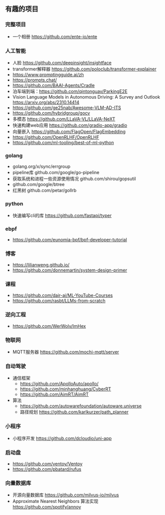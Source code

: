 ## 有趣的项目

### 完整项目

- 一个相册 https://github.com/ente-io/ente

### 人工智能

- 人脸 https://github.com/deepinsight/insightface
- transformer解释器 https://github.com/poloclub/transformer-explainer
- https://www.promptingguide.ai/zh
- https://prompts.chat/
- https://github.com/BAAI-Agents/Cradle
- 泊车端到端：https://github.com/qintonguav/ParkingE2E
- Vision Language Models in Autonomous Driving: A Survey and Outlook https://arxiv.org/abs/2310.14414
- https://github.com/ge25nab/Awesome-VLM-AD-ITS
- https://github.com/hybridgroup/gocv
- 多模态 https://github.com/LLaVA-VL/LLaVA-NeXT
- 快速构建web应用 https://github.com/gradio-app/gradio
- 向量嵌入 https://github.com/FlagOpen/FlagEmbedding
- https://github.com/OpenRLHF/OpenRLHF
- https://github.com/ml-tooling/best-of-ml-python

### golang

- golang.org/x/sync/errgroup
- pipeline库 github.com/google/go-pipeline
- 获取系统和进程一些资源使用情况 github.com/shirou/gopsutil 
- github.com/google/btree
- 红黑树 github.com/petar/gollrb

### python

- 快速编写cli的库 https://github.com/fastapi/typer

### ebpf

- https://github.com/eunomia-bpf/bpf-developer-tutorial

### 博客

- https://lilianweng.github.io/
- https://github.com/donnemartin/system-design-primer

### 课程

- https://github.com/dair-ai/ML-YouTube-Courses
- https://github.com/rasbt/LLMs-from-scratch

### 逆向工程

- https://github.com/WerWolv/ImHex

### 物联网

- MQTT服务器 https://github.com/mochi-mqtt/server

### 自动驾驶

- 通信框架
  - https://github.com/ApolloAuto/apollo/
  - https://github.com/minhanghuang/CyberRT
  - https://github.com/AimRT/AimRT
- 算法
  - https://github.com/autowarefoundation/autoware.universe
  - 路径规划 https://github.com/karlkurzer/path_planner
 
### 小程序

- 小程序开发 https://github.com/dcloudio/uni-app

### 启动盘

- https://github.com/ventoy/Ventoy
- https://github.com/pbatard/rufus

### 向量数据库

- 开源向量数据库 https://github.com/milvus-io/milvus
- Approximate Nearest Neighbors 算法实现 https://github.com/spotify/annoy
